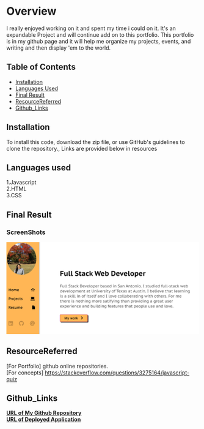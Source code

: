 # Overview
I really enjoyed working on it and spent my time i could on it. It's an expandable Project and will continue add on to this portfolio.
This portfolio is in my github page and it will help me organize my projects, events, and writing and then display 'em to the world.

## Table of Contents 

* [Installation](#Installation)
* [Languages Used](#Languages)
* [Final Result](#FinalResult)
* [ResourceReferred](#ResourceReferred)
* [Github_Links](#Github_Links)


## Installation
To install this code, download the zip file, or use GitHub's guidelines to clone the repository., Links are provided below in resources

## Languages used
1.Javascript<br>
2.HTML<br>
3.CSS

## Final Result
### ScreenShots
![](assets/css/images/screenshot1.png)




## ResourceReferred
[For Portfolio] github online repositories.</br>
[For concepts] https://stackoverflow.com/questions/3275164/javascript-quiz </br>


## Github_Links
[**URL of My Github Repository**](https://github.com/guptaria/updated_portfolio)<br>
[**URL of Deployed Application**](https://guptaria.github.io/updated_portfolio/.)


